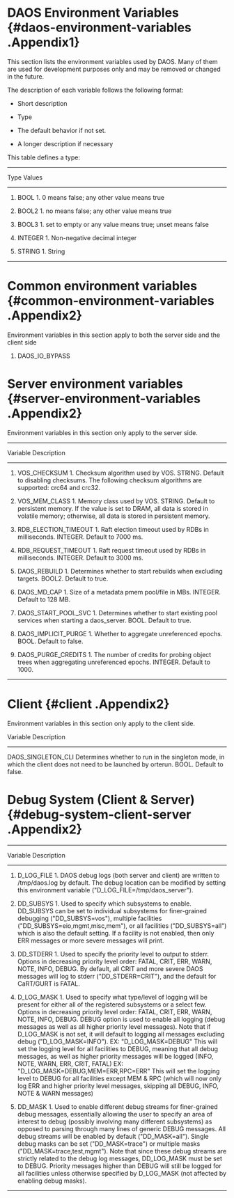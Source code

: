 DAOS Environment Variables {#daos-environment-variables .Appendix1}
==========================

This section lists the environment variables used by DAOS. Many of them
are used for development purposes only and may be removed or changed in
the future.

The description of each variable follows the following format:

-   Short description

-   Type

-   The default behavior if not set.

-   A longer description if necessary

This table defines a type:

  ---------------------------------------------------------------------------
  Type          Values
  ------------- -------------------------------------------------------------
  1.  BOOL      1.  0 means false; any other value means true
                

  1.  BOOL2     1.  no means false; any other value means true
                

  1.  BOOL3     1.  set to empty or any value means true; unset means false
                

  1.  INTEGER   1.  Non-negative decimal integer
                

  1.  STRING    1.  String
                
  ---------------------------------------------------------------------------

Common environment variables {#common-environment-variables .Appendix2}
============================

Environment variables in this section apply to both the server side and
the client side

1.  DAOS\_IO\_BYPASS

Server environment variables {#server-environment-variables .Appendix2}
============================

Environment variables in this section only apply to the server side.

  --------------------------------------------------------------------------------------------------------------------------------------------------------------------------------------------------------------------------
  Variable                     Description
  ---------------------------- ---------------------------------------------------------------------------------------------------------------------------------------------------------------------------------------------
  1.  VOS\_CHECKSUM            1.  Checksum algorithm used by VOS. STRING. Default to disabling checksums. The following checksum algorithms are supported: crc64 and crc32.
                               

  1.  VOS\_MEM\_CLASS          1.  Memory class used by VOS. STRING. Default to persistent memory. If the value is set to DRAM, all data is stored in volatile memory; otherwise, all data is stored in persistent memory.
                               

  1.  RDB\_ELECTION\_TIMEOUT   1.  Raft election timeout used by RDBs in milliseconds. INTEGER. Default to 7000 ms.
                               

  1.  RDB\_REQUEST\_TIMEOUT    1.  Raft request timeout used by RDBs in milliseconds. INTEGER. Default to 3000 ms.
                               

  1.  DAOS\_REBUILD            1.  Determines whether to start rebuilds when excluding targets. BOOL2. Default to true.
                               

  1.  DAOS\_MD\_CAP            1.  Size of a metadata pmem pool/file in MBs. INTEGER. Default to 128 MB.
                               

  1.  DAOS\_START\_POOL\_SVC   1.  Determines whether to start existing pool services when starting a daos\_server. BOOL. Default to true.
                               

  1.  DAOS\_IMPLICIT\_PURGE    1.  Whether to aggregate unreferenced epochs. BOOL. Default to false.
                               

  1.  DAOS\_PURGE\_CREDITS     1.  The number of credits for probing object trees when aggregating unreferenced epochs. INTEGER. Default to 1000.
                               
  --------------------------------------------------------------------------------------------------------------------------------------------------------------------------------------------------------------------------

Client {#client .Appendix2}
======

Environment variables in this section only apply to the client side.

  Variable               Description
  ---------------------- ---------------------------------------------------------------------------------------------------------------------------------------
  DAOS\_SINGLETON\_CLI   Determines whether to run in the singleton mode, in which the client does not need to be launched by orterun. BOOL. Default to false.

Debug System (Client & Server) {#debug-system-client-server .Appendix2}
==============================

  -----------------------------------------------------------------------------------------------------------------------------------------------------------------------------------------------------------------------------------------------------------------------------------------------------------------------------------------------------------------------------------------------------------------------------------------------------------------------------------------------------------------------------------------------------------------------------------------------------------------------------------------------------------------------------------------------------------------------------------------------------------------------------------------------------------------------------------------------------------------------------------------------------------------------------
  Variable           Description
  ------------------ ----------------------------------------------------------------------------------------------------------------------------------------------------------------------------------------------------------------------------------------------------------------------------------------------------------------------------------------------------------------------------------------------------------------------------------------------------------------------------------------------------------------------------------------------------------------------------------------------------------------------------------------------------------------------------------------------------------------------------------------------------------------------------------------------------------------------------------------------------------------------------------------------------------
  1.  D\_LOG\_FILE   1.  DAOS debug logs (both server and client) are written to /tmp/daos.log by default. The debug location can be modified by setting this environment variable ("D\_LOG\_FILE=/tmp/daos\_server").
                     

  1.  DD\_SUBSYS     1.  Used to specify which subsystems to enable. DD\_SUBSYS can be set to individual subsystems for finer-grained debugging ("DD\_SUBSYS=vos"), multiple facilities ("DD\_SUBSYS=eio,mgmt,misc,mem"), or all facilities ("DD\_SUBSYS=all") which is also the default setting. If a facility is not enabled, then only ERR messages or more severe messages will print.
                     

  1.  DD\_STDERR     1.  Used to specify the priority level to output to stderr. Options in decreasing priority level order: FATAL, CRIT, ERR, WARN, NOTE, INFO, DEBUG. By default, all CRIT and more severe DAOS messages will log to stderr ("DD\_STDERR=CRIT"), and the default for CaRT/GURT is FATAL.
                     

  1.  D\_LOG\_MASK   1.  Used to specify what type/level of logging will be present for either all of the registered subsystems or a select few. Options in decreasing priority level order: FATAL, CRIT, ERR, WARN, NOTE, INFO, DEBUG. DEBUG option is used to enable all logging (debug messages as well as all higher priority level messages). Note that if D\_LOG\_MASK is not set, it will default to logging all messages excluding debug ("D\_LOG\_MASK=INFO"). EX: "D\_LOG\_MASK=DEBUG" This will set the logging level for all facilities to DEBUG, meaning that all debug messages, as well as higher priority messages will be logged (INFO, NOTE, WARN, ERR, CRIT, FATAL) EX: "D\_LOG\_MASK=DEBUG,MEM=ERR,RPC=ERR" This will set the logging level to DEBUG for all facilities except MEM & RPC (which will now only log ERR and higher priority level messages, skipping all DEBUG, INFO, NOTE & WARN messages)
                     

  1.  DD\_MASK       1.  Used to enable different debug streams for finer-grained debug messages, essentially allowing the user to specify an area of interest to debug (possibly involving many different subsystems) as opposed to parsing through many lines of generic DEBUG messages. All debug streams will be enabled by default ("DD\_MASK=all"). Single debug masks can be set ("DD\_MASK=trace") or multiple masks ("DD\_MASK=trace,test,mgmt"). Note that since these debug streams are strictly related to the debug log messages, DD\_LOG\_MASK must be set to DEBUG. Priority messages higher than DEBUG will still be logged for all facilities unless otherwise specified by D\_LOG\_MASK (not affected by enabling debug masks).
                     
  -----------------------------------------------------------------------------------------------------------------------------------------------------------------------------------------------------------------------------------------------------------------------------------------------------------------------------------------------------------------------------------------------------------------------------------------------------------------------------------------------------------------------------------------------------------------------------------------------------------------------------------------------------------------------------------------------------------------------------------------------------------------------------------------------------------------------------------------------------------------------------------------------------------------------------


